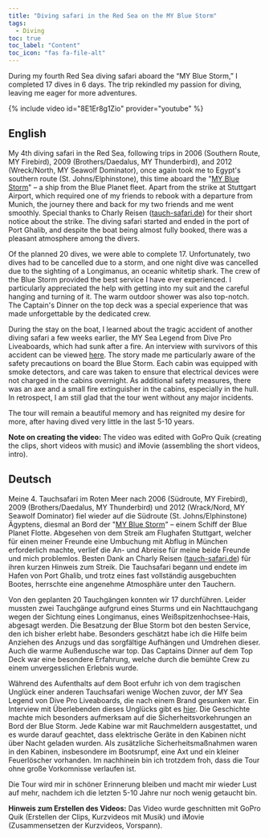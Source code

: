 ```yaml
---
title: "Diving safari in the Red Sea on the MY Blue Storm"
tags:
  - Diving
toc: true
toc_label: "Content"
toc_icon: "fas fa-file-alt"
---
```


During my fourth Red Sea diving safari aboard the “MY Blue Storm,” I completed 17 dives in 6 days. The trip rekindled my passion for diving, leaving me eager for more adventures.

{% include video id="8E1Er8g1Zio" provider="youtube" %}

## English

My 4th diving safari in the Red Sea, following trips in 2006 (Southern Route, MY Firebird), 2009 (Brothers/Daedalus, MY Thunderbird), and 2012 (Wreck/North, MY Seawolf Dominator), once again took me to Egypt's southern route (St. Johns/Elphinstone), this time aboard the "[MY Blue Storm](https://www.blueplanet-liveaboards.com/tauchkreuzfahrt/my-blue-storm)" – a ship from the Blue Planet fleet. Apart from the strike at Stuttgart Airport, which required one of my friends to rebook with a departure from Munich, the journey there and back for my two friends and me went smoothly. Special thanks to Charly Reisen ([tauch-safari.de](https://tauch-safari.de/)) for their short notice about the strike. The diving safari started and ended in the port of Port Ghalib, and despite the boat being almost fully booked, there was a pleasant atmosphere among the divers.

Of the planned 20 dives, we were able to complete 17. Unfortunately, two dives had to be cancelled due to a storm, and one night dive was cancelled due to the sighting of a Longimanus, an oceanic whitetip shark. The crew of the Blue Storm provided the best service I have ever experienced. I particularly appreciated the help with getting into my suit and the careful hanging and turning of it. The warm outdoor shower was also top-notch. The Captain's Dinner on the top deck was a special experience that was made unforgettable by the dedicated crew.

During the stay on the boat, I learned about the tragic accident of another diving safari a few weeks earlier, the MY Sea Legend from Dive Pro Liveaboards, which had sunk after a fire. An interview with survivors of this accident can be viewed [here](https://www.youtube.com/watch?v=jVp4aX-Ykp8&t=0s). The story made me particularly aware of the safety precautions on board the Blue Storm. Each cabin was equipped with smoke detectors, and care was taken to ensure that electrical devices were not charged in the cabins overnight. As additional safety measures, there was an axe and a small fire extinguisher in the cabins, especially in the hull. In retrospect, I am still glad that the tour went without any major incidents.

The tour will remain a beautiful memory and has reignited my desire for more, after having dived very little in the last 5-10 years.

<b>Note on creating the video:</b> The video was edited with GoPro Quik (creating the clips, short videos with music) and iMovie (assembling the short videos, intro).


## Deutsch

Meine 4. Tauchsafari im Roten Meer nach 2006 (Südroute, MY Firebird), 2009 (Brothers/Daedalus, MY Thunderbird) und 2012 (Wrack/Nord, MY Seawolf Dominator) fiel wieder auf die Südroute (St. Johns/Elphinstone) Ägyptens, diesmal an Bord der "[MY Blue Storm](https://www.blueplanet-liveaboards.com/tauchkreuzfahrt/my-blue-storm)" – einem Schiff der Blue Planet Flotte. Abgesehen von dem Streik am Flughafen Stuttgart, welcher für einen meiner Freunde eine Umbuchung mit Abflug in München erforderlich machte, verlief die An- und Abreise für meine beide Freunde und mich problemlos. Besten Dank an Charly Reisen ([tauch-safari.de](https://tauch-safari.de/)) für ihren kurzen Hinweis zum Streik. Die Tauchsafari begann und endete im Hafen von Port Ghalib, und trotz eines fast vollständig ausgebuchten Bootes, herrschte eine angenehme Atmosphäre unter den Tauchern.

Von den geplanten 20 Tauchgängen konnten wir 17 durchführen. Leider mussten zwei Tauchgänge aufgrund eines Sturms und ein Nachttauchgang wegen der Sichtung eines Longimanus, eines Weißspitzenhochsee-Hais, abgesagt werden. Die Besatzung der Blue Storm bot den besten Service, den ich bisher erlebt habe. Besonders geschätzt habe ich die Hilfe beim Anziehen des Anzugs und das sorgfältige Aufhängen und Umdrehen dieser. Auch die warme Außendusche war top. Das Captains Dinner auf dem Top Deck war eine besondere Erfahrung, welche durch die bemühte Crew zu einem unvergesslichen Erlebnis wurde.

Während des Aufenthalts auf dem Boot erfuhr ich von dem tragischen Unglück einer anderen Tauchsafari wenige Wochen zuvor, der MY Sea Legend von Dive Pro Liveaboards, die nach einem Brand gesunken war. Ein Interview mit Überlebenden dieses Unglücks gibt es [hier](https://www.youtube.com/watch?v=jVp4aX-Ykp8&t=0s). Die Geschichte machte mich besonders aufmerksam auf die Sicherheitsvorkehrungen an Bord der Blue Storm. Jede Kabine war mit Rauchmeldern ausgestattet, und es wurde darauf geachtet, dass elektrische Geräte in den Kabinen nicht über Nacht geladen wurden. Als zusätzliche Sicherheitsmaßnahmen waren in den Kabinen, insbesondere im Bootsrumpf, eine Axt und ein kleiner Feuerlöscher vorhanden. Im nachhinein bin ich trotzdem froh, dass die Tour ohne große Vorkomnisse verlaufen ist.

Die Tour wird mir in schöner Erinnerung bleiben und macht mir wieder Lust auf mehr, nachdem ich die letzten 5-10 Jahre nur noch wenig getaucht bin.

<b>Hinweis zum Erstellen des Videos:</b> Das Video wurde geschnitten mit GoPro Quik (Erstellen der Clips, Kurzvideos mit Musik) und iMovie (Zusammensetzen der Kurzvideos, Vorspann).
